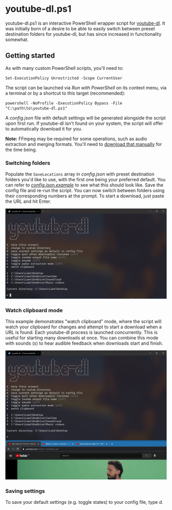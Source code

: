 # youtube-dl.ps1
youtube-dl.ps1 is an interactive PowerShell wrapper script for [youtube-dl](https://github.com/ytdl-org/youtube-dl/). It was initially born of a desire to be able to easily switch between preset destination folders for youtube-dl, but has since increased in functionality somewhat.

## Getting started
As with many custom PowerShell scripts, you'll need to:

```
Set-ExecutionPolicy Unrestricted -Scope CurrentUser
```

The script can be launched via *Run with PowerShell* on its context menu, via a terminal or by a shortcut to this target (recommended):

```
powershell -NoProfile -ExecutionPolicy Bypass -File "C:\path\to\youtube-dl.ps1"
```

A *config.json* file with default settings will be generated alongside the script upon first run. If youtube-dl isn't found on your system, the script will offer to automatically download it for you.

**Note:** FFmpeg may be required for some operations, such as audio extraction and merging formats. You'll need to [download that manually](https://ffmpeg.org/download.html) for the time being.

### Switching folders
Populate the `SaveLocations` array in *config.json* with preset destination folders you'd like to use, with the first one being your preferred default. You can refer to *[config.json.example](https://github.com/lukejjh/youtube-dl.ps1/blob/master/config.json.example)* to see what this should look like. Save the config file and re-run the script. You can now switch between folders using their corresponding numbers at the prompt. To start a download, just paste the URL and hit Enter.

![](./images/demo-1.gif)

### Watch clipboard mode
This example demonstrates "watch clipboard" mode, where the script will watch your clipboard for changes and attempt to start a download when a URL is found. Each youtube-dl process is launched concurrently. This is useful for starting many downloads at once. You can combine this mode with sounds (*s*) to hear audible feedback when downloads start and finish.

![](./images/demo-2.gif)

### Saving settings
To save your default settings (e.g. toggle states) to your config file, type *d*.

